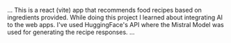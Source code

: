 ...
This is a react (vite) app that recommends food recipes based on ingredients provided.
While doing this project I learned about integrating AI to the web apps. 
I've used HuggingFace's API where the Mistral Model was used for generating the recipe responses. 
...

